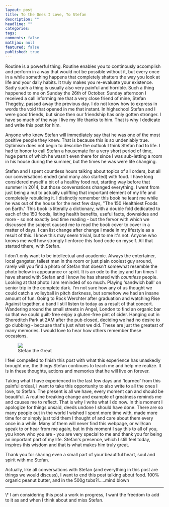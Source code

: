 ```yaml
---
layout: post
title: To the Ones I Love, To Stefan
description: ""
headline: ""
categories:
tags:
comments: false
mathjax: null
featured: false
published: true
---
```


Routine is a powerful thing. Routine enables you to continously accomplish and perform in a way that would not be possible without it, but every once in a while something happens that completely shatters the way you look at life and your daily habits. It truly makes you re-evaluate your existence. Sadly such a thing is usually also very painful and horrible. Such a thing happened to me on Sunday the 26th of October. Sunday afternoon I received a call informing me that a very close friend of mine, Stefan Thegeby, passed away the previous day. I do not know how to express in words the void that opened in me that instant. In highschool Stefan and I were good friends, but since then our friendship has only gotten stronger. I have so much of the way I live my life thanks to him. That is why I dedicate and write this post for him.

Anyone who knew Stefan will immediately say that he was one of the most positive people they knew. That is because this is so undeniably true. Optimism does not begin to describe the outlook I think Stefan had to life. I had to honor to call Stefan a housemate for a very short period of time, huge parts of which he wasn't even there for since I was sub-letting a room in his house during the summer, but the times he was were life changing.

Stefan and I spent countless hours talking about topics of all orders, but all our conversations ended (and many also started) with food. I have long considered myself a bit of a healthy food nut, starting way before that summer in 2014, but those conversations changed everything. I went from just being a nut to actually uplifting that important element of my life and completely rebuilding it. I distinctly remember this book he leant me while he was out of the house for the next few days, "The 150 Healthiest Foods on Earth." This book is literally a dictionary, with a double fold dedicated to each of the 150 foods, listing health benefits, useful facts, downsides and more - so not exactly bed time reading - but the fervor with which we discussed the subject caused me to read the book cover to cover in a matter of days. I can list change after change I made in my lifestyle as a result of this. I know this may seem trivial, but to me it's not. Anyone who knows me well how strongly I enforce this food code on myself. All that started tthere, with Stefan.

I don't only want to be intellectual and academic. Always the entertainer, local gangster, tallest man in the room or just plain coolest guy around, rarely will you find a photo of Stefan that doesn't somewhat resemble the photo below in appearance or spirit. It is an ode to the joy and fun times I have shared with Stefan and I know he has shared with _countless_ people. Looking at that photo I am reminded of so much. Playing 'sandwich ball' on senior trip in the complete dark. I'm not sure how any of us thought we could catch a volleyball in pitch darkness, but somehow we had an insane amount of fun. Going to Rock Werchter after graduation and watching Rise Against together, a band I still listen to today as a result of that concert. Wandering around the small streets in Angel, London to find an organic bar so that we could guilt-free enjoy a gluten-free pint of cider. Hanging out in Shoreditch Park at 2AM after the pub closed, deciding we had no desire to go clubbing - because that's just what we did. These are just the greatest of many memories. I would love to hear how others remember these occasions.

<figure>
  <img src="{{ site.url }}/images/stefanthegreat.jpg" style="max-height: 400px;">
  <figcaption>Stefan the Great</figcaption>
</figure>

I feel compelled to finish this post with what this experience has unaskedly brought me, the things Stefan continues to teach me and help me realize. It is in these thoughts, actions and memories that he will live on forever.

Taking what I have experienced in the last few days and 'learned' from this painful ordeal, I want to take this opportunity to also write to all the ones I love, to Stefan. The present is all we have, every moment can and should be beautiful. A routine breaking change and example of greatness reminds me and causes me to reflect. That is why I write what I do now. In this moment I apologize for things unsaid, deeds undone I should have done. There are so many people out in the world I wished I spent more time with, made more time for or simply just told them I thought of and care about them every once in a while. Many of them will never find this webpage, or will/can speak to or hear from me again, but in this moment I say this to all of you, you know who you are - you are very special to me and thank you for being an important part of my life. Stefan's presence, which I still feel today, inspires this wisdom and that is what makes him truly great.

Thank you for sharing even a small part of your beautiful heart, soul and spirit with me Stefan.

Actually, like all conversations with Stefan (and everything in this post are things we would discuss), I want to end this post talking about food. 100% organic peanut butter, and in the 500g tubs?!.....mind blown

<hr>
\* I am considering this post a work in progress, I want the freedom to add to it as and when I think about and miss Stefan.
